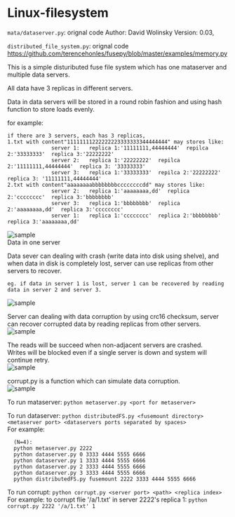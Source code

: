 # Linux-filesystem
`mata/dataserver.py`: orignal code Author: David Wolinsky  Version: 0.03, 
 
`distributed_file_system.py`: orignal code https://github.com/terencehonles/fusepy/blob/master/examples/memory.py

This is a simple distuributed fuse file system which has one mataserver and multiple data servers.

All data have 3 replicas in different servers.

Data in data servers will be stored in a round robin fashion and using hash function to store loads evenly.

for example: 
    
    if there are 3 servers, each has 3 replicas,
    1.txt with content"11111111222222223333333344444444" may stores like:
                  server 1:   replica 1:'11111111,44444444'  repilca 2:'33333333'  replica 3:'22222222'
                  server 2:   replica 1:'22222222'  repilca 2:'11111111,44444444'  replica 3: '33333333'
                  server 3:   replica 1:'33333333'  repilca 2:'22222222'  replica 3: '11111111,44444444' 
    2.txt with content"aaaaaaaabbbbbbbbccccccccdd" may stores like:
                  server 2:   replica 1:'aaaaaaaa,dd'  replica 2:'cccccccc'  replica 3:'bbbbbbbb'
                  server 3:   replica 1:'bbbbbbbb'  replica 2:'aaaaaaaa,dd'  replica 3:'cccccccc'
                  server 1:   replica 1:'cccccccc'  replica 2:'bbbbbbbb'  replica 3:'aaaaaaaa,dd'
![sample](https://github.com/tangni31/Distributed-System/blob/master/Linux%20distributed%20filesystem/img/f1.png?raw=true)    
Data in one server 
    
Data sever can dealing with crash (write data into disk using shelve), and when data in disk is completely lost, server can use replicas from other servers to recover. 

    eg. if data in server 1 is lost, server 1 can be recovered by reading data in server 2 and server 3.    
![sample](https://github.com/tangni31/Distributed-System/blob/master/Linux%20distributed%20filesystem/img/data%20lost.png?raw=true)     
     
Server can dealing with data corruption by using crc16 checksum, server can recover corrupted data by reading replicas from other servers.      
![sample](https://github.com/tangni31/Distributed-System/blob/master/Linux%20distributed%20filesystem/img/corrupt4.png?raw=true)     
    

The reads will be succeed when non-adjacent servers are crashed.   
Writes will be blocked even if a single server is down and system will continue retry.    
![sample](https://github.com/tangni31/Distributed-System/blob/master/Linux%20distributed%20filesystem/img/write_when_down2.png?raw=true)    
    
corrupt.py  is a function which can simulate data corruption.     
![sample](https://github.com/tangni31/Distributed-System/blob/master/Linux%20distributed%20filesystem/img/corrupt1.png?raw=true)    
    
To run mataserver: `python metaserver.py <port for metaserver>`  

To run dataserver: `python distributedFS.py <fusemount directory> <metaserver port> <dataservers ports separated by spaces>`  
For example:

      (N=4): 
      python metaserver.py 2222 
      python dataserver.py 0 3333 4444 5555 6666 
      python dataserver.py 1 3333 4444 5555 6666 
      python dataserver.py 2 3333 4444 5555 6666 
      python dataserver.py 3 3333 4444 5555 6666
      python distributedFS.py fusemount 2222 3333 4444 5555 6666  
      
To run corrupt: `python corrupt.py <server port> <path> <replica index>`  
For example: to corrupt flie '/a/1.txt' in server 2222's replica 1:
`python corrupt.py 2222 '/a/1.txt' 1`

